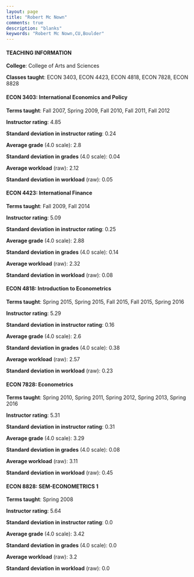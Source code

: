 ```yaml
---
layout: page
title: "Robert Mc Nown" 
comments: true
description: "blanks"
keywords: "Robert Mc Nown,CU,Boulder"
---
```

<head>
<script src="https://ajax.googleapis.com/ajax/libs/jquery/2.1.3/jquery.min.js"></script>
<script src="https://dl.dropboxusercontent.com/s/pc42nxpaw1ea4o9/highcharts.js?dl=0"></script>
<!-- <script src="../assets/js/highcharts.js"></script> -->
<style type="text/css">@font-face {
	font-family: "Bebas Neue";
	src: url(https://www.filehosting.org/file/details/544349/BebasNeue Regular.otf) format("opentype");
	}
	h1.Bebas { 
		font-family: "Bebas Neue", Verdana, Tahoma;
	}
</style>
</head>
	   
#### TEACHING INFORMATION

**College**: College of Arts and Sciences

**Classes taught**: ECON 3403, ECON 4423, ECON 4818, ECON 7828, ECON 8828

#### ECON 3403: International Economics and Policy

**Terms taught**: Fall 2007, Spring 2009, Fall 2010, Fall 2011, Fall 2012

**Instructor rating**: 4.85

**Standard deviation in instructor rating**: 0.24

**Average grade** (4.0 scale): 2.8

**Standard deviation in grades** (4.0 scale): 0.04

**Average workload** (raw): 2.12

**Standard deviation in workload** (raw): 0.05

#### ECON 4423: International Finance

**Terms taught**: Fall 2009, Fall 2014

**Instructor rating**: 5.09

**Standard deviation in instructor rating**: 0.25

**Average grade** (4.0 scale): 2.88

**Standard deviation in grades** (4.0 scale): 0.14

**Average workload** (raw): 2.32

**Standard deviation in workload** (raw): 0.08

#### ECON 4818: Introduction to Econometrics

**Terms taught**: Spring 2015, Spring 2015, Fall 2015, Fall 2015, Spring 2016

**Instructor rating**: 5.29

**Standard deviation in instructor rating**: 0.16

**Average grade** (4.0 scale): 2.6

**Standard deviation in grades** (4.0 scale): 0.38

**Average workload** (raw): 2.57

**Standard deviation in workload** (raw): 0.23

#### ECON 7828: Econometrics

**Terms taught**: Spring 2010, Spring 2011, Spring 2012, Spring 2013, Spring 2016

**Instructor rating**: 5.31

**Standard deviation in instructor rating**: 0.31

**Average grade** (4.0 scale): 3.29

**Standard deviation in grades** (4.0 scale): 0.08

**Average workload** (raw): 3.11

**Standard deviation in workload** (raw): 0.45

#### ECON 8828: SEM-ECONOMETRICS 1

**Terms taught**: Spring 2008

**Instructor rating**: 5.64

**Standard deviation in instructor rating**: 0.0

**Average grade** (4.0 scale): 3.42

**Standard deviation in grades** (4.0 scale): 0.0

**Average workload** (raw): 3.2

**Standard deviation in workload** (raw): 0.0

